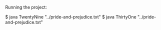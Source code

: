 Running the project:

$ java TwentyNine "../pride-and-prejudice.txt"
$ java ThirtyOne "../pride-and-prejudice.txt"